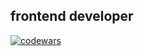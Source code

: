 ## frontend developer

[![codewars](https://www.codewars.com/users/sergio1811x/badges/large)](https://www.codewars.com/users/sergio1811x) 
